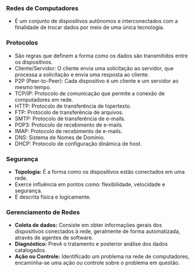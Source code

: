 ### Redes de Computadores
- É um conjunto de dispositivos autônomos e interconectados com a finalidade de trocar dados por meio de uma única tecnologia.

### Protocolos
- São regras que definem a forma como os dados são transmitidos entre os dispositivos.
- Cliente/Servidor: O cliente envia uma solicitação ao servidor, que processa a solicitação e envia uma resposta ao cliente.
- P2P (Peer-to-Peer): Cada dispositivo é um cliente e um servidor ao mesmo tempo.
- TCP/IP: Protocolo de comunicação que permite a conexão de computadores em rede.
- HTTP: Protocolo de transferência de hipertexto.
- FTP: Protocolo de transferência de arquivos.
- SMTP: Protocolo de transferência de e-mails.
- POP3: Protocolo de recebimento de e-mails.
- IMAP: Protocolo de recebimento de e-mails.
- DNS: Sistema de Nomes de Domínio.
- DHCP: Protocolo de configuração dinâmica de host.

### Segurança
- **Topologia:** É a forma como os dispositivos estão conectados em uma rede.
- Exerce influência em pontos como: flexibilidade, velocidade e segurança.
- É descrita física e logicamente.

### Gerenciamento de Redes 
- **Coleta de dados:** Consiste em obter informações gerais dos dispositivos conectados à rede, geralmente de forma automatizada, através de agentes de software.
- **Diagnóstico:** Prevê o tratamento e posterior análise dos dados catalogados.
- **Ação ou Controle:** Identificado um problema na rede de computadores, encaminha-se uma ação ou controle sobre o problema em questão.